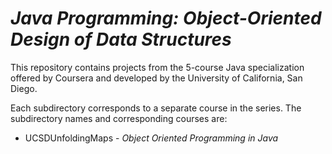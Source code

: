 # <i>Java Programming: Object-Oriented Design of Data Structures</i>

This repository contains projects from the 5-course Java specialization offered by Coursera and developed by the University of 
California, San Diego.

Each subdirectory corresponds to a separate course in the series.  The subdirectory names and corresponding courses are:
* UCSDUnfoldingMaps - <i>Object Oriented Programming in Java</i>
